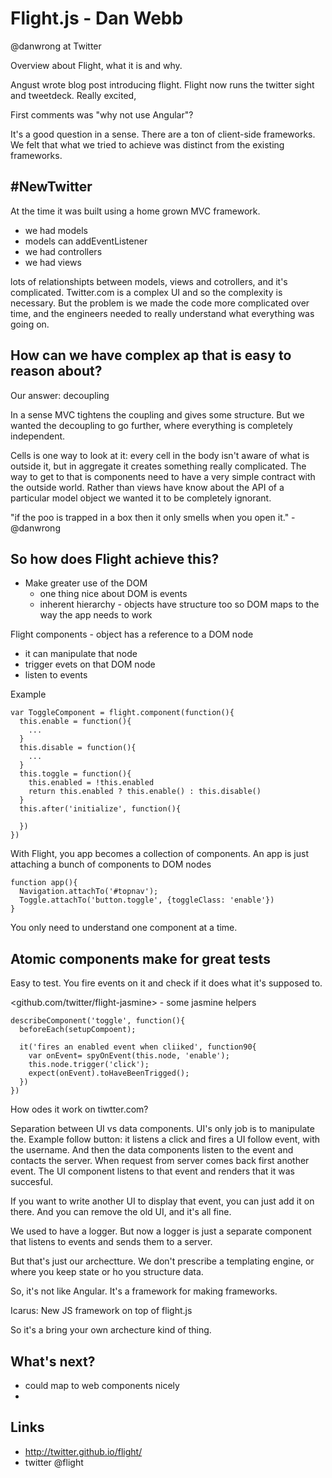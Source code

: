 Flight.js - Dan Webb
====================

@danwrong at Twitter

Overview about Flight, what it is and why.

Angust wrote blog post introducing flight. Flight now runs the twitter sight and tweetdeck. Really excited, 

First comments was "why not use Angular"?

It's a good question in a sense. There are a ton of client-side frameworks. We felt that what we tried to achieve was distinct from the existing frameworks.

## \#NewTwitter

At the time it was built using a home grown MVC framework. 

* we had models
* models can addEventListener
* we had controllers
* we had views

lots of relationshipts between models, views and cotrollers, and it's complicated. Twitter.com is a complex UI and so the complexity is necessary. But the problem is we made the code more complicated over time, and the engineers needed to really understand what everything was going on.

## How can we have complex ap that is easy to reason about?

Our answer: decoupling

In a sense MVC tightens the coupling and gives some structure. But we wanted the decoupling to go further, where everything is completely independent.

Cells is one way to look at it: every cell in the body isn't aware of what is outside it, but in aggregate it creates something really complicated. The way to get to that is components need to have a very simple contract with the outside world. Rather than views have know about the API of a particular model object we wanted it to be completely ignorant.

"if the poo is trapped in a box then it only smells when you open it." - @danwrong

## So how does Flight achieve this?

* Make greater use of the DOM
  - one thing nice about DOM is events
  - inherent hierarchy - objects have structure too so DOM maps to the way the app needs to work

Flight components - object has a reference to a DOM node
  
  * it can manipulate that node
  * trigger evets on that DOM node
  * listen to events

Example

    var ToggleComponent = flight.component(function(){
      this.enable = function(){
        ...
      }
      this.disable = function(){
        ...
      }
      this.toggle = function(){
        this.enabled = !this.enabled
        return this.enabled ? this.enable() : this.disable()
      }
      this.after('initialize', function(){

      })
    })

With Flight, you app becomes a collection of components. An app is just attaching a bunch of components to DOM nodes

    function app(){
      Navigation.attachTo('#topnav');
      Toggle.attachTo('button.toggle', {toggleClass: 'enable'})
    }

You only need to understand one component at a time.

## Atomic components make for great tests

Easy to test. You fire events on it and check if it does what it's supposed to.

<github.com/twitter/flight-jasmine> - some jasmine helpers

    describeComponent('toggle', function(){
      beforeEach(setupCompoent);

      it('fires an enabled event when cliiked', function90{
        var onEvent= spyOnEvent(this.node, 'enable');
        this.node.trigger('click');
        expect(onEvent).toHaveBeenTrigged();
      })
    })

How odes it work on tiwtter.com?

Separation between UI vs data components. UI's only job  is to manipulate the. Example follow button: it listens a click and fires a UI follow event, with the username. And then the data components listen to the event and contacts the server. When request from server comes back first another event. The UI component listens to that event and renders that it was succesful.

If you want to write another UI to display that event, you can just add it on there. And you can remove the old UI, and it's all fine.

We used to have a logger. But now a logger is just a separate component that listens to events and sends them to a server.

But that's just our archectture. We don't prescribe a templating engine, or where you keep state or ho you structure data.

So, it's not like Angular. It's a framework for making frameworks.

Icarus: New JS framework on top of flight.js

So it's a bring your own archecture kind of thing.

## What's next?

* could map to web components nicely
* 

## Links

* <http://twitter.github.io/flight/>
* twitter @flight
